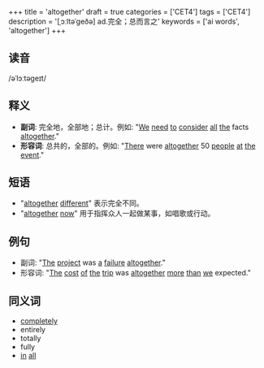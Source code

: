 +++
title = 'altogether'
draft = true
categories = ['CET4']
tags = ['CET4']
description = '[ˌɔːltəˈgeðə] ad.完全；总而言之'
keywords = ['ai words', 'altogether']
+++

## 读音
/əˈlɔːtəgeɪt/

## 释义
- **副词**: 完全地，全部地；总计。例如: "[We](/zh/post/we/) [need](/zh/post/need/) [to](/zh/post/to/) [consider](/zh/post/consider/) [all](/zh/post/all/) [the](/zh/post/the/) facts [altogether](/zh/post/altogether/)." 
- **形容词**: 总共的，全部的。例如: "[There](/zh/post/there/) were [altogether](/zh/post/altogether/) 50 [people](/zh/post/people/) [at](/zh/post/at/) [the](/zh/post/the/) [event](/zh/post/event/)."

## 短语
- "[altogether](/zh/post/altogether/) [different](/zh/post/different/)" 表示完全不同。
- "[altogether](/zh/post/altogether/) [now](/zh/post/now/)" 用于指挥众人一起做某事，如唱歌或行动。

## 例句
- 副词: "[The](/zh/post/the/) [project](/zh/post/project/) was [a](/zh/post/a/) [failure](/zh/post/failure/) [altogether](/zh/post/altogether/)."
- 形容词: "[The](/zh/post/the/) [cost](/zh/post/cost/) [of](/zh/post/of/) [the](/zh/post/the/) [trip](/zh/post/trip/) was [altogether](/zh/post/altogether/) [more](/zh/post/more/) [than](/zh/post/than/) [we](/zh/post/we/) expected."

## 同义词
- [completely](/zh/post/completely/)
- entirely
- totally
- fully
- [in](/zh/post/in/) [all](/zh/post/all/)
